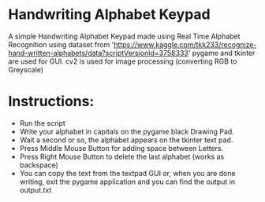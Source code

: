 # Handwriting Alphabet Keypad

A simple Handwriting Alphabet Keypad made using Real Time Alphabet Recognition using dataset from 'https://www.kaggle.com/tkk233/recognize-hand-written-alphabets/data?scriptVersionId=3758333'
pygame and tkinter are used for GUI.
cv2 is used for image processing (converting RGB to Greyscale)
# Instructions:
* Run the script
* Write your alphabet in capitals on the pygame black Drawing Pad.
* Wait a second or so, the alphabet appears on the tkinter text pad.
* Press Middle Mouse Button for adding space between Letters.
* Press Right Mouse Button to delete the last alphabet (works as backspace)
* You can copy the text from the textpad GUI or, when you are done writing, exit the pygame application and you can find the output in output.txt

